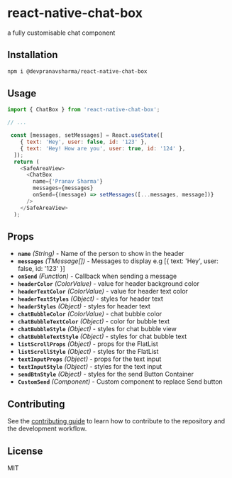 # react-native-chat-box

a fully customisable chat component

## Installation

```sh
npm i @devpranavsharma/react-native-chat-box
```

## Usage

```js
import { ChatBox } from 'react-native-chat-box';

// ...

 const [messages, setMessages] = React.useState([
    { text: 'Hey', user: false, id: '123' },
    { text: 'Hey! How are you', user: true, id: '124' },
  ]);
  return (
    <SafeAreaView>
      <ChatBox
        name={'Pranav Sharma'}
        messages={messages}
        onSend={(message) => setMessages([...messages, message])}
      />
    </SafeAreaView>
  );
```

## Props

- **`name`** _(String)_ - Name of the person to show in the header
- **`messages`** _(TMessage[])_ - Messages to display e.g [{ text: 'Hey', user: false, id: '123' }]
- **`onSend`** _(Function)_ - Callback when sending a message
- **`headerColor`** _(ColorValue)_ - value for header background color 
- **`headerTextColor`** _(ColorValue)_ - value for header text color
- **`headerTextStyles`** _(Object)_ - styles for header text
- **`headerStyles`** _(Object)_ - styles for header text
- **`chatBubbleColor`** _(ColorValue)_ - chat bubble color
- **`chatBubbleTextColor`** _(Object)_ - color for bubble text
- **`chatBubbleStyle`** _(Object)_ - styles for chat bubble view
- **`chatBubbleTextStyle`** _(Object)_ - styles for chat bubble text
- **`listScrollProps`** _(Object)_ - props for the FlatList
- **`listScrollStyle`** _(Object)_ - styles for the FlatList
- **`textInputProps`** _(Object)_ - props for the text input
- **`textInputStyle`** _(Object)_ - styles for the text input
- **`sendBtnStyle`** _(Object)_ - styles for the send Button Container
- **`CustomSend`** _(Component)_ - Custom component to replace Send button


## Contributing

See the [contributing guide](CONTRIBUTING.md) to learn how to contribute to the repository and the development workflow.

## License

MIT
